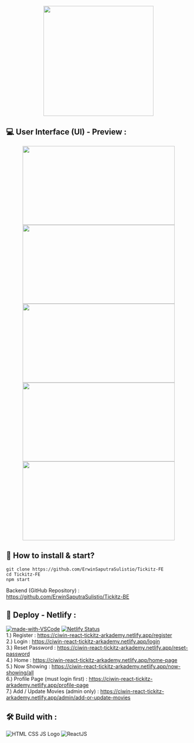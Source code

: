 <p align="center">
    <img src="https://user-images.githubusercontent.com/77045083/119020412-65f3b400-b9c8-11eb-8aa8-c30a7cc30cae.png" width="300"/>
</p>

## :computer: User Interface (UI) - Preview :
<p align="center">
  <img height="215" src="https://user-images.githubusercontent.com/77045083/117106829-bead3500-adaa-11eb-87dd-5c5d0d248e92.png" width="415">
  <img height="215" src="https://user-images.githubusercontent.com/77045083/116245225-f147a400-a792-11eb-9b50-e54c1b55a466.png" width="415">
  <img height="215" src="https://user-images.githubusercontent.com/77045083/117106474-1d25e380-adaa-11eb-8228-3808e68c8167.png" width="415">
  <img height="215" src="https://user-images.githubusercontent.com/77045083/116245297-07556480-a793-11eb-9045-2b3becfa3e2a.png" width="415">
  <img height="215" src="https://user-images.githubusercontent.com/77045083/116245316-0cb2af00-a793-11eb-8666-f6a8cf532a53.png" width="415">
</p>

## :page_with_curl: How to install & start?  
    git clone https://github.com/ErwinSaputraSulistio/Tickitz-FE
    cd Tickitz-FE
    npm start
Backend (GitHub Repository) : https://github.com/ErwinSaputraSulistio/Tickitz-BE  

## :pushpin: Deploy - Netlify :

[![made-with-VSCode](https://img.shields.io/badge/Made%20for-VSCode-1f425f.svg)](https://code.visualstudio.com/)
[![Netlify Status](https://api.netlify.com/api/v1/badges/3e5e5f0e-297c-4bbe-85d7-12793c76f338/deploy-status)](https://app.netlify.com/sites/ciwin-react-tickitz-arkademy/deploys)   
1.) Register : https://ciwin-react-tickitz-arkademy.netlify.app/register  
2.) Login : https://ciwin-react-tickitz-arkademy.netlify.app/login  
3.) Reset Password : https://ciwin-react-tickitz-arkademy.netlify.app/reset-password  
4.) Home : https://ciwin-react-tickitz-arkademy.netlify.app/home-page  
5.) Now Showing : https://ciwin-react-tickitz-arkademy.netlify.app/now-showing/all  
6.) Profile Page (must login first) : https://ciwin-react-tickitz-arkademy.netlify.app/profile-page  
7.) Add / Update Movies (admin only) : https://ciwin-react-tickitz-arkademy.netlify.app/admin/add-or-update-movies  

## :hammer_and_wrench: Build with :  
![HTML CSS JS Logo](https://user-images.githubusercontent.com/77045083/110452347-ad6fe100-80f7-11eb-94ab-c86a935c6e1f.png)
![ReactJS](https://user-images.githubusercontent.com/77045083/118378083-645a7280-b5fb-11eb-84b3-92d0b0e09e57.png)



